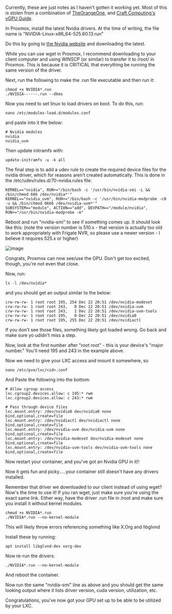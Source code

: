 Currently, these are just notes as I haven't gotten it working yet.  Most of this is stolen from a combination of [TheOrangeOne](https://theorangeone.net/posts/lxc-nvidia-gpu-passthrough/), and [Craft Computing's vGPU Guide](https://www.youtube.com/redirect?event=video_description&redir_token=QUFFLUhqbGFYUXhMWU92bmNNbTZZRU0zRnhKRGZ4Xzktd3xBQ3Jtc0tsNjA1cnBCYVVIVDRNZ3ExMFpFN0dJVzZhUUV2cHZXbU5OVUxDSXZudEZDVkdVTFluYWQwVEFSZV9naXNsNi1MZHhYSHJRTTJhbDE4LWdzaHk5dnpHdG8wNFh4RmIxaExDLUtreHRRRF9ESzdSLVVTYw&q=https%3A%2F%2Fdrive.google.com%2Fdrive%2Ffolders%2F1KHf-vxzUCGqsWZWOW0bXCvMhXh5EJxQl%3Fusp%3Dsharing&v=jTXPMcBqoi8).

In Proxmox, install the latest Nvidia drivers.  At the time of writing, the file name is "NVIDIA-Linux-x86_64-525.60.13.run"

Do this by going to [the Nvidia website](https://www.nvidia.com/download/index.aspx?lang=en-us) and downloading the latest.

While you can use wget in Proxmox, I recommend downloading to your client computer and using WINSCP (or similar) to transfer it to /root/ in Proxmox.  This is because it is CRITICAL that everything be running the same version of the driver.

Next, run the following to make the .run file executable and then run it:

	chmod +x NVIDIA*.run
	./NVIDIA------.run --dkms
  
Now you need to set linux to load drivers on boot.  To do this, run:

	nano /etc/modules-load.d/modules.conf

and paste into it the below:

	# Nvidia modules
	nvidia
	nvidia_uvm

Then update initramfs with:

	update-initramfs -u -k all
	
The final step is to add a udev rule to create the required device files for the nvidia driver, which for reasons aren’t created automatically. This is done in the /etc/udev/rules.d/70-nvidia.rules file:

	KERNEL=="nvidia", RUN+="/bin/bash -c '/usr/bin/nvidia-smi -L && /bin/chmod 666 /dev/nvidia*'"
	KERNEL=="nvidia_uvm", RUN+="/bin/bash -c '/usr/bin/nvidia-modprobe -c0 -u && /bin/chmod 0666 /dev/nvidia-uvm*'"
	SUBSYSTEM=="module", ACTION=="add", DEVPATH=="/module/nvidia", RUN+="/usr/bin/nvidia-modprobe -m"


Reboot and run "nvidia-smi" to see if something comes up.  It should look like this: (note the version number is 510.x - that version is actually too old to work appropriately with Frigate NVR, so please use a newer version - I believe it requires 525.x or higher)

![image](https://user-images.githubusercontent.com/449075/201356065-7398355f-10dc-4f66-a8c2-eab5802933a0.png)

Congrats, Proxmox can now see/use the GPU.  Don't get too excited, though, you're not even that close.

Now, run:

	ls -l /dev/nvidia*

and you should get an output similar to the below:

	crw-rw-rw- 1 root root 195, 254 Dec 22 20:51 /dev/nvidia-modeset
	crw-rw-rw- 1 root root 243,   0 Dec 22 20:51 /dev/nvidia-uvm
	crw-rw-rw- 1 root root 243,   1 Dec 22 20:51 /dev/nvidia-uvm-tools
	crw-rw-rw- 1 root root 195,   0 Dec 22 20:51 /dev/nvidia0
	crw-rw-rw- 1 root root 195, 255 Dec 22 20:51 /dev/nvidiactl
	
If you don't see those files, something likely got loaded wrong.  Go back and make sure yo udidn't miss a step.

Now, look at the first number after "root root" - this is your device's "major number."  You'll need 195 and 243 in the example above.

Now we need to give your LXC access and mount it somewhere, so

	nano /etc/pve/lxc/<id>.conf
	
And Paste the following into the bottom:

	# Allow cgroup access
	lxc.cgroup2.devices.allow: c 195:* rwm
	lxc.cgroup2.devices.allow: c 243:* rwm

	# Pass through device files
	lxc.mount.entry: /dev/nvidia0 dev/nvidia0 none bind,optional,create=file
	lxc.mount.entry: /dev/nvidiactl dev/nvidiactl none bind,optional,create=file
	lxc.mount.entry: /dev/nvidia-uvm dev/nvidia-uvm none bind,optional,create=file
	lxc.mount.entry: /dev/nvidia-modeset dev/nvidia-modeset none bind,optional,create=file
	lxc.mount.entry: /dev/nvidia-uvm-tools dev/nvidia-uvm-tools none bind,optional,create=file

Now restart your container, and you've got an Nvidia GPU in it!!

Now it gets fun and picky.....your container still doesn't have any drivers installed.

Remember that driver we downloaded to our client instead of using wget?  Now's the time to use it!  If you ran wget, just make sure you're using the exact same link.  Either way, have the driver .run file in /root and make sure you install it without kernel modules.

	chmod +x NVIDIA*.run
	./NVIDIA*.run --no-kernel-module

This will likely throw errors referencing something like X.Org and libglvnd

Install these by running:

	apt install libglvnd-dev xorg-dev

Now re-run the drivers:

	./NVIDIA*.run --no-kernel-module
	
And reboot the container.

Now run the same "nvidia-smi" line as above and you should get the same looking output where it lists driver version, cuda version, utilization, etc.

Congratulations, you've now got your GPU set up to be able to be utilized by your LXC.
